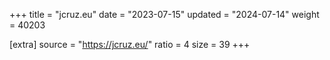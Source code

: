 +++
title = "jcruz.eu"
date = "2023-07-15"
updated = "2024-07-14"
weight = 40203

[extra]
source = "https://jcruz.eu/"
ratio = 4
size = 39
+++
